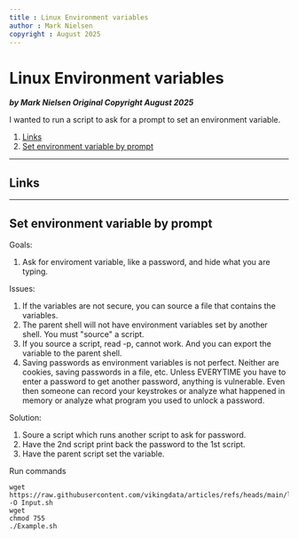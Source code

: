 ```yaml
---
title : Linux Environment variables
author : Mark Nielsen
copyright : August 2025
---
```



 Linux Environment variables
==============================

_**by Mark Nielsen
Original Copyright August 2025**_

I wanted to run a script to ask for a prompt to set an environment variable. 

1. [Links](#links)
2. [Set environment variable by prompt](#s)

* * *

<a name=links></a>Links
-----

* * *
<a name=mul></a>Set environment variable by prompt
-----

Goals:
1. Ask for enviroment variable, like a password, and hide what you are typing.

Issues:
1. If the variables are not secure, you can source
a file that contains the variables.
2. The parent shell will not have environment variables set by another shell.
You must "source" a script.
3. If you source a script, read -p, cannot work. And you can export the
variable to the parent shell.
4. Saving passwords as environment variables is not perfect. Neither are
cookies, saving passwords in a file, etc. Unless EVERYTIME you have to enter
a password to get another password, anything is vulnerable. Even then someone
can record your keystrokes or analyze what happened in memory or analyze
what program you used to unlock a password. 


Solution:
1. Soure a script which runs another script to ask for password.
2. Have the 2nd script print back the password to the 1st script.
3. Have the parent script set the variable.

Run commands

```
wget https://raw.githubusercontent.com/vikingdata/articles/refs/heads/main/linux/env_variables/Input.txt -O Input.sh
wget
chmod 755
./Example.sh
```
